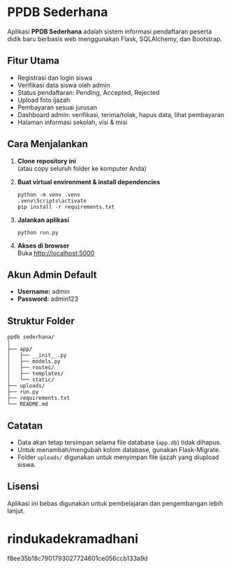 # PPDB Sederhana

Aplikasi **PPDB Sederhana** adalah sistem informasi pendaftaran peserta didik baru berbasis web menggunakan Flask, SQLAlchemy, dan Bootstrap.

## Fitur Utama

- Registrasi dan login siswa
- Verifikasi data siswa oleh admin
- Status pendaftaran: Pending, Accepted, Rejected
- Upload foto ijazah
- Pembayaran sesuai jurusan
- Dashboard admin: verifikasi, terima/tolak, hapus data, lihat pembayaran
- Halaman informasi sekolah, visi & misi

## Cara Menjalankan

1. **Clone repository ini**  
   (atau copy seluruh folder ke komputer Anda)

2. **Buat virtual environment & install dependencies**

   ```
   python -m venv .venv
   .venv\Scripts\activate
   pip install -r requirements.txt
   ```

3. **Jalankan aplikasi**

   ```
   python run.py
   ```

4. **Akses di browser**  
   Buka [http://localhost:5000](http://localhost:5000)

## Akun Admin Default

- **Username:** admin
- **Password:** admin123

## Struktur Folder

```
ppdb sederhana/
│
├── app/
│   ├── __init__.py
│   ├── models.py
│   ├── routes/
│   ├── templates/
│   └── static/
├── uploads/
├── run.py
├── requirements.txt
└── README.md
```

## Catatan

- Data akan tetap tersimpan selama file database (`app.db`) tidak dihapus.
- Untuk menambah/mengubah kolom database, gunakan Flask-Migrate.
- Folder `uploads/` digunakan untuk menyimpan file ijazah yang diupload siswa.

## Lisensi

Aplikasi ini bebas digunakan untuk pembelajaran dan pengembangan lebih lanjut.

# rindukadekramadhani

f8ee35b18c7901793027724601ce056ccb133a9d
